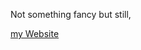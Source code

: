    <p>Not something fancy but still,</p>
   
   <a href='https://sapkarian.dev/'><p>my Website</p></a>
